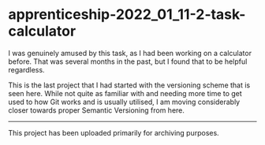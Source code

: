 # apprenticeship-2022_01_11-2-task-calculator

I was genuinely amused by this task, as I had been working on a calculator before. That was several months in the past, but I found that to be helpful regardless.

This is the last project that I had started with the versioning scheme that is seen here. While not quite as familiar with and needing more time to get used to how Git works and is usually utilised, I am moving considerably closer towards proper Semantic Versioning from here.

---

This project has been uploaded primarily for archiving purposes.
